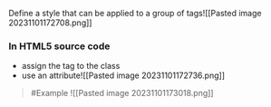 Define a style that can be applied to a group of tags![[Pasted image 20231101172708.png]]

### In HTML5 source code
- assign the tag to the class
- use an attribute![[Pasted image 20231101172736.png]]

>	#Example 
>	![[Pasted image 20231101173018.png]]